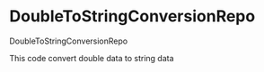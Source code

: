 # DoubleToStringConversionRepo

DoubleToStringConversionRepo

This code convert double data to string data
